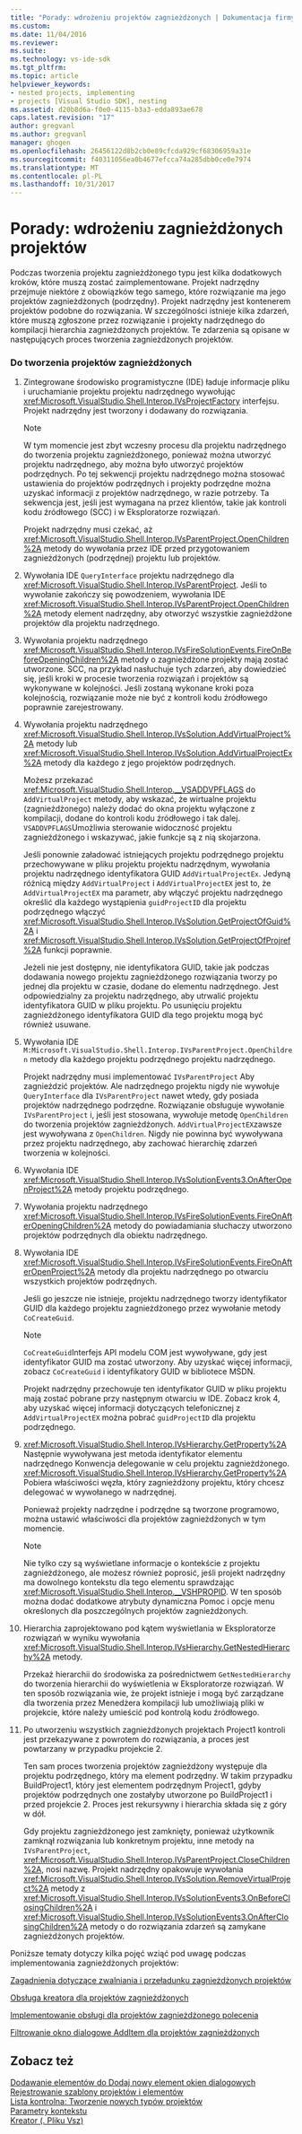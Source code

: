 ```yaml
---
title: "Porady: wdrożeniu projektów zagnieżdżonych | Dokumentacja firmy Microsoft"
ms.custom: 
ms.date: 11/04/2016
ms.reviewer: 
ms.suite: 
ms.technology: vs-ide-sdk
ms.tgt_pltfrm: 
ms.topic: article
helpviewer_keywords:
- nested projects, implementing
- projects [Visual Studio SDK], nesting
ms.assetid: d20b8d6a-f0e0-4115-b3a3-edda893ae678
caps.latest.revision: "17"
author: gregvanl
ms.author: gregvanl
manager: ghogen
ms.openlocfilehash: 26456122d8b2cb0e89cfcda929cf68306959a31e
ms.sourcegitcommit: f40311056ea0b4677efcca74a285dbb0ce0e7974
ms.translationtype: MT
ms.contentlocale: pl-PL
ms.lasthandoff: 10/31/2017
---
```

# <a name="how-to-implement-nested-projects"></a>Porady: wdrożeniu zagnieżdżonych projektów
Podczas tworzenia projektu zagnieżdżonego typu jest kilka dodatkowych kroków, które muszą zostać zaimplementowane. Projekt nadrzędny przejmuje niektóre z obowiązków tego samego, które rozwiązanie ma jego projektów zagnieżdżonych (podrzędny). Projekt nadrzędny jest kontenerem projektów podobne do rozwiązania. W szczególności istnieje kilka zdarzeń, które muszą zgłoszone przez rozwiązanie i projekty nadrzędnego do kompilacji hierarchia zagnieżdżonych projektów. Te zdarzenia są opisane w następujących proces tworzenia zagnieżdżonych projektów.  
  
### <a name="to-create-nested-projects"></a>Do tworzenia projektów zagnieżdżonych  
  
1.  Zintegrowane środowisko programistyczne (IDE) ładuje informacje pliku i uruchamianie projektu projektu nadrzędnego wywołując <xref:Microsoft.VisualStudio.Shell.Interop.IVsProjectFactory> interfejsu. Projekt nadrzędny jest tworzony i dodawany do rozwiązania.  
  
    > [!NOTE]
    >  W tym momencie jest zbyt wczesny procesu dla projektu nadrzędnego do tworzenia projektu zagnieżdżonego, ponieważ można utworzyć projektu nadrzędnego, aby można było utworzyć projektów podrzędnych. Po tej sekwencji projektu nadrzędnego można stosować ustawienia do projektów podrzędnych i projekty podrzędne można uzyskać informacji z projektów nadrzędnego, w razie potrzeby. Ta sekwencja jest, jeśli jest wymagana na przez klientów, takie jak kontroli kodu źródłowego (SCC) i w Eksploratorze rozwiązań.  
  
     Projekt nadrzędny musi czekać, aż <xref:Microsoft.VisualStudio.Shell.Interop.IVsParentProject.OpenChildren%2A> metody do wywołania przez IDE przed przygotowaniem zagnieżdżonych (podrzędnej) projektu lub projektów.  
  
2.  Wywołania IDE `QueryInterface` projektu nadrzędnego dla <xref:Microsoft.VisualStudio.Shell.Interop.IVsParentProject>. Jeśli to wywołanie zakończy się powodzeniem, wywołania IDE <xref:Microsoft.VisualStudio.Shell.Interop.IVsParentProject.OpenChildren%2A> metody element nadrzędny, aby otworzyć wszystkie zagnieżdżone projektów dla projektu nadrzędnego.  
  
3.  Wywołania projektu nadrzędnego <xref:Microsoft.VisualStudio.Shell.Interop.IVsFireSolutionEvents.FireOnBeforeOpeningChildren%2A> metody o zagnieżdżone projekty mają zostać utworzone. SCC, na przykład nasłuchuje tych zdarzeń, aby dowiedzieć się, jeśli kroki w procesie tworzenia rozwiązań i projektów są wykonywane w kolejności. Jeśli zostaną wykonane kroki poza kolejnością, rozwiązanie może nie być z kontroli kodu źródłowego poprawnie zarejestrowany.  
  
4.  Wywołania projektu nadrzędnego <xref:Microsoft.VisualStudio.Shell.Interop.IVsSolution.AddVirtualProject%2A> metody lub <xref:Microsoft.VisualStudio.Shell.Interop.IVsSolution.AddVirtualProjectEx%2A> metody dla każdego z jego projektów podrzędnych.  
  
     Możesz przekazać <xref:Microsoft.VisualStudio.Shell.Interop.__VSADDVPFLAGS> do `AddVirtualProject` metody, aby wskazać, że wirtualne projektu (zagnieżdżonego) należy dodać do okna projektu wyłączone z kompilacji, dodane do kontroli kodu źródłowego i tak dalej. `VSADDVPFLAGS`Umożliwia sterowanie widoczność projektu zagnieżdżonego i wskazywać, jakie funkcje są z nią skojarzona.  
  
     Jeśli ponownie załadować istniejących projektu podrzędnego projektu przechowywane w pliku projektu projektu nadrzędnym, wywołania projektu nadrzędnego identyfikatora GUID `AddVirtualProjectEx`. Jedyną różnicą między `AddVirtualProject` i `AddVirtualProjectEX` jest to, że `AddVirtualProjectEX` ma parametr, aby włączyć projektu nadrzędnego określić dla każdego wystąpienia `guidProjectID` dla projektu podrzędnego włączyć <xref:Microsoft.VisualStudio.Shell.Interop.IVsSolution.GetProjectOfGuid%2A> i <xref:Microsoft.VisualStudio.Shell.Interop.IVsSolution.GetProjectOfProjref%2A> funkcji poprawnie.  
  
     Jeżeli nie jest dostępny, nie identyfikatora GUID, takie jak podczas dodawania nowego projektu zagnieżdżonego rozwiązania tworzy po jednej dla projektu w czasie, dodane do elementu nadrzędnego. Jest odpowiedzialny za projektu nadrzędnego, aby utrwalić projektu identyfikatora GUID w pliku projektu. Po usunięciu projektu zagnieżdżonego identyfikatora GUID dla tego projektu mogą być również usuwane.  
  
5.  Wywołania IDE `M:Microsoft.VisualStudio.Shell.Interop.IVsParentProject.OpenChildren` metody dla każdego projektu podrzędnego projektu nadrzędnego.  
  
     Projekt nadrzędny musi implementować `IVsParentProject` Aby zagnieździć projektów. Ale nadrzędnego projektu nigdy nie wywołuje `QueryInterface` dla `IVsParentProject` nawet wtedy, gdy posiada projektów nadrzędnego podrzędne. Rozwiązanie obsługuje wywołanie `IVsParentProject` i, jeśli jest stosowana, wywołuje metodę `OpenChildren` do tworzenia projektów zagnieżdżonych. `AddVirtualProjectEX`zawsze jest wywoływana z `OpenChildren`. Nigdy nie powinna być wywoływana przez projektu nadrzędnego, aby zachować hierarchię zdarzeń tworzenia w kolejności.  
  
6.  Wywołania IDE <xref:Microsoft.VisualStudio.Shell.Interop.IVsSolutionEvents3.OnAfterOpenProject%2A> metody projektu podrzędnego.  
  
7.  Wywołania projektu nadrzędnego <xref:Microsoft.VisualStudio.Shell.Interop.IVsFireSolutionEvents.FireOnAfterOpeningChildren%2A> metody do powiadamiania słuchaczy utworzono projektów podrzędnych dla obiektu nadrzędnego.  
  
8.  Wywołania IDE <xref:Microsoft.VisualStudio.Shell.Interop.IVsFireSolutionEvents.FireOnAfterOpenProject%2A> metody dla projektu nadrzędnego po otwarciu wszystkich projektów podrzędnych.  
  
     Jeśli go jeszcze nie istnieje, projektu nadrzędnego tworzy identyfikator GUID dla każdego projektu zagnieżdżonego przez wywołanie metody `CoCreateGuid`.  
  
    > [!NOTE]
    >  `CoCreateGuid`Interfejs API modelu COM jest wywoływane, gdy jest identyfikator GUID ma zostać utworzony. Aby uzyskać więcej informacji, zobacz `CoCreateGuid` i identyfikatory GUID w bibliotece MSDN.  
  
     Projekt nadrzędny przechowuje ten identyfikator GUID w pliku projektu mają zostać pobrane przy następnym otwarciu w IDE. Zobacz krok 4, aby uzyskać więcej informacji dotyczących telefonicznej z `AddVirtualProjectEX` można pobrać `guidProjectID` dla projektu podrzędnego.  
  
9. <xref:Microsoft.VisualStudio.Shell.Interop.IVsHierarchy.GetProperty%2A> Następnie wywoływana jest metoda identyfikator elementu nadrzędnego Konwencja delegowanie w celu projektu zagnieżdżonego. <xref:Microsoft.VisualStudio.Shell.Interop.IVsHierarchy.GetProperty%2A> Pobiera właściwości węzła, który zagnieżdżony projektu, który chcesz delegować w wywołanego w nadrzędnej.  
  
     Ponieważ projekty nadrzędne i podrzędne są tworzone programowo, można ustawić właściwości dla projektów zagnieżdżonych w tym momencie.  
  
    > [!NOTE]
    >  Nie tylko czy są wyświetlane informacje o kontekście z projektu zagnieżdżonego, ale możesz również poprosić, jeśli projekt nadrzędny ma dowolnego kontekstu dla tego elementu sprawdzając <xref:Microsoft.VisualStudio.Shell.Interop.__VSHPROPID>. W ten sposób można dodać dodatkowe atrybuty dynamiczna Pomoc i opcje menu określonych dla poszczególnych projektów zagnieżdżonych.  
  
10. Hierarchia zaprojektowano pod kątem wyświetlania w Eksploratorze rozwiązań w wyniku wywołania <xref:Microsoft.VisualStudio.Shell.Interop.IVsHierarchy.GetNestedHierarchy%2A> metody.  
  
     Przekaż hierarchii do środowiska za pośrednictwem `GetNestedHierarchy` do tworzenia hierarchii do wyświetlenia w Eksploratorze rozwiązań. W ten sposób rozwiązania wie, że projekt istnieje i mogą być zarządzane dla tworzenia przez Menedżera kompilacji lub umożliwiają pliki w projekcie, które należy umieścić pod kontrolą kodu źródłowego.  
  
11. Po utworzeniu wszystkich zagnieżdżonych projektach Project1 kontroli jest przekazywane z powrotem do rozwiązania, a proces jest powtarzany w przypadku projekcie 2.  
  
     Ten sam proces tworzenia projektów zagnieżdżony występuje dla projektu podrzędnego, który ma element podrzędny. W takim przypadku BuildProject1, który jest elementem podrzędnym Project1, gdyby projektów podrzędnych one zostałyby utworzone po BuildProject1 i przed projekcie 2. Proces jest rekursywny i hierarchia składa się z góry w dół.  
  
     Gdy projektu zagnieżdżonego jest zamknięty, ponieważ użytkownik zamknął rozwiązania lub konkretnym projektu, inne metody na `IVsParentProject`, <xref:Microsoft.VisualStudio.Shell.Interop.IVsParentProject.CloseChildren%2A>, nosi nazwę. Projekt nadrzędny opakowuje wywołania <xref:Microsoft.VisualStudio.Shell.Interop.IVsSolution.RemoveVirtualProject%2A> metody z <xref:Microsoft.VisualStudio.Shell.Interop.IVsSolutionEvents3.OnBeforeClosingChildren%2A> i <xref:Microsoft.VisualStudio.Shell.Interop.IVsSolutionEvents3.OnAfterClosingChildren%2A> metody o do rozwiązania zdarzeń są zamykane zagnieżdżonych projektów.  
  
 Poniższe tematy dotyczy kilka pojęć wziąć pod uwagę podczas implementowania zagnieżdżonych projektów:  
  
 [Zagadnienia dotyczące zwalniania i przeładunku zagnieżdżonych projektów](../../extensibility/internals/considerations-for-unloading-and-reloading-nested-projects.md)  
  
 [Obsługa kreatora dla projektów zagnieżdżonych](../../extensibility/internals/wizard-support-for-nested-projects.md)  
  
 [Implementowanie obsługi dla projektów zagnieżdżonego polecenia](../../extensibility/internals/implementing-command-handling-for-nested-projects.md)  
  
 [Filtrowanie okno dialogowe AddItem dla projektów zagnieżdżonych](../../extensibility/internals/filtering-the-additem-dialog-box-for-nested-projects.md)  
  
## <a name="see-also"></a>Zobacz też  
 [Dodawanie elementów do Dodaj nowy element okien dialogowych](../../extensibility/internals/adding-items-to-the-add-new-item-dialog-boxes.md)   
 [Rejestrowanie szablony projektów i elementów](../../extensibility/internals/registering-project-and-item-templates.md)   
 [Lista kontrolna: Tworzenie nowych typów projektów](../../extensibility/internals/checklist-creating-new-project-types.md)   
 [Parametry kontekstu](../../extensibility/internals/context-parameters.md)   
 [Kreator (. Pliku Vsz)](../../extensibility/internals/wizard-dot-vsz-file.md)